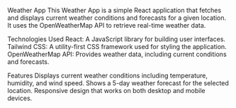 Weather App
This Weather App is a simple React application that fetches and displays current weather conditions and forecasts for a given location. It uses the OpenWeatherMap API to retrieve real-time weather data.

Technologies Used
React: A JavaScript library for building user interfaces.
Tailwind CSS: A utility-first CSS framework used for styling the application.
OpenWeatherMap API: Provides weather data, including current conditions and forecasts.


Features
Displays current weather conditions including temperature, humidity, and wind speed.
Shows a 5-day weather forecast for the selected location.
Responsive design that works on both desktop and mobile devices.
